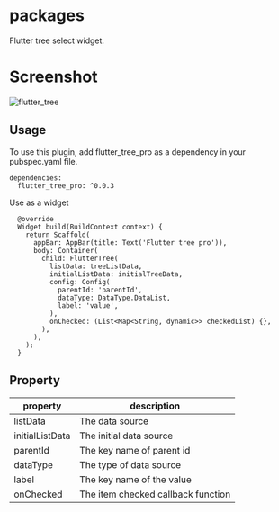 # packages

Flutter tree select widget.

# Screenshot

![flutter_tree](https://user-images.githubusercontent.com/22675676/136653434-133b7e4a-fa57-463c-a11a-64a8711c9de9.gif)

## Usage
To use this plugin, add flutter_tree_pro as a dependency in your pubspec.yaml file.
```
dependencies:
  flutter_tree_pro: ^0.0.3
```
Use as a widget
```
  @override
  Widget build(BuildContext context) {
    return Scaffold(
      appBar: AppBar(title: Text('Flutter tree pro')),
      body: Container(
        child: FlutterTree(
          listData: treeListData,
          initialListData: initialTreeData,
          config: Config(
            parentId: 'parentId',
            dataType: DataType.DataList,
            label: 'value',
          ),
          onChecked: (List<Map<String, dynamic>> checkedList) {},
        ),
      ),
    );
  }
```

## Property
| property | description |
| --- | --- |
| listData | The data source |
| initialListData | The initial data source |
| parentId | The key name of parent id |
| dataType | The type of data source |
| label | The key name of the value |
| onChecked | The item checked callback function |
